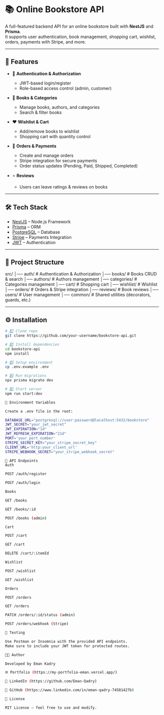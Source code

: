 # 📚 Online Bookstore API  

A full-featured backend API for an online bookstore built with **NestJS** and **Prisma**.  
It supports user authentication, book management, shopping cart, wishlist, orders, payments with Stripe, and more.  

---

## 🚀 Features  

- 🔑 **Authentication & Authorization**  
  - JWT-based login/register  
  - Role-based access control (admin, customer)  

- 📖 **Books & Categories**  
  - Manage books, authors, and categories  
  - Search & filter books  

- ❤️ **Wishlist & Cart**  
  - Add/remove books to wishlist  
  - Shopping cart with quantity control  

- 🛒 **Orders & Payments**  
  - Create and manage orders  
  - Stripe integration for secure payments  
  - Order status updates (Pending, Paid, Shipped, Completed)  

- ⭐ **Reviews**  
  - Users can leave ratings & reviews on books
 
    


---

## 🛠 Tech Stack  

- [NestJS](https://nestjs.com/) – Node.js Framework  
- [Prisma](https://www.prisma.io/) – ORM  
- [PostgreSQL](https://www.postgresql.org/) – Database  
- [Stripe](https://stripe.com/) – Payments Integration  
- [JWT](https://jwt.io/) – Authentication  

---

## 📂 Project Structure  

src/
│── auth/ # Authentication & Authorization
│── books/ # Books CRUD & search
│── authors/ # Authors management
│── categories/ # Categories management
│── cart/ # Shopping cart
│── wishlist/ # Wishlist
│── orders/ # Orders & Stripe integration
│── reviews/ # Book reviews
│── users/ # User management
│── common/ # Shared utilities (decorators, guards, etc.)


---

## ⚙️ Installation  

```bash
# 1️⃣ Clone repo
git clone https://github.com/your-username/bookstore-api.git

# 2️⃣ Install dependencies
cd bookstore-api
npm install

# 3️⃣ Setup environment
cp .env.example .env

# 4️⃣ Run migrations
npx prisma migrate dev

# 5️⃣ Start server
npm run start:dev

🔑 Environment Variables

Create a .env file in the root:

DATABASE_URL="postgresql://user:password@localhost:5432/bookstore"
JWT_SECRET="your_jwt_secret"
JWT_EXPIRATION="1d"
JWT_REFRESH_EXPIRATION="21d"
PORT='your_port_number'
STRIPE_SECRET_KEY="your_stripe_secret_key"
CLIENT_URL='http:your_client_url'
STRIPE_WEBHOOK_SECRET="your_stripe_webhook_secret"

📌 API Endpoints
Auth

POST /auth/register

POST /auth/login

Books

GET /books

GET /books/:id

POST /books (admin)

Cart

POST /cart

GET /cart

DELETE /cart/:itemId

Wishlist

POST /wishlist

GET /wishlist

Orders

POST /orders

GET /orders

PATCH /orders/:id/status (admin)

POST /orders/webhook (Stripe)

🧪 Testing

Use Postman or Insomnia with the provided API endpoints.
Make sure to include your JWT token for protected routes.

👨‍💻 Author

Developed by Eman Kadry

🌐 Portfolio (https://my-portfolio-eman.vercel.app/)

💼 LinkedIn (https://github.com/Eman-Qadry)

🐙 GitHub (https://www.linkedin.com/in/eman-qadry-74581427b)

📜 License

MIT License – feel free to use and modify.
